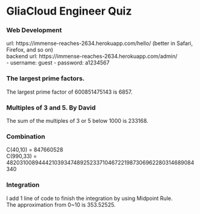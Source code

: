 # GliaCloud Engineer Quiz

<h3>Web Development</h3> 
  url: https://immense-reaches-2634.herokuapp.com/hello/   (better in Safari, Firefox, and so on)<br> 
  backend url: https://immense-reaches-2634.herokuapp.com/admin/ <br>
  - username: guest
  - password: a1234567<br>

<h3>The largest prime factors.</h3> 
  The largest prime factor of 600851475143 is 6857. <br>

<h3>Multiples of 3 and 5. By David</h3> 
  The sum of the multiples of 3 or 5 below 1000 is 233168. <br>

<h3>Combination</h3> 
  C(40,10) = 847660528 <br>
  C(990,33) = 48203100894442103934748925233710467221987306962280314689084340<br>
  
<h3>Integration</h3> 
  I add 1 line of code to finish the integration by using Midpoint Rule. <br>
  The approximation from 0~10 is 353.52525. <br>
